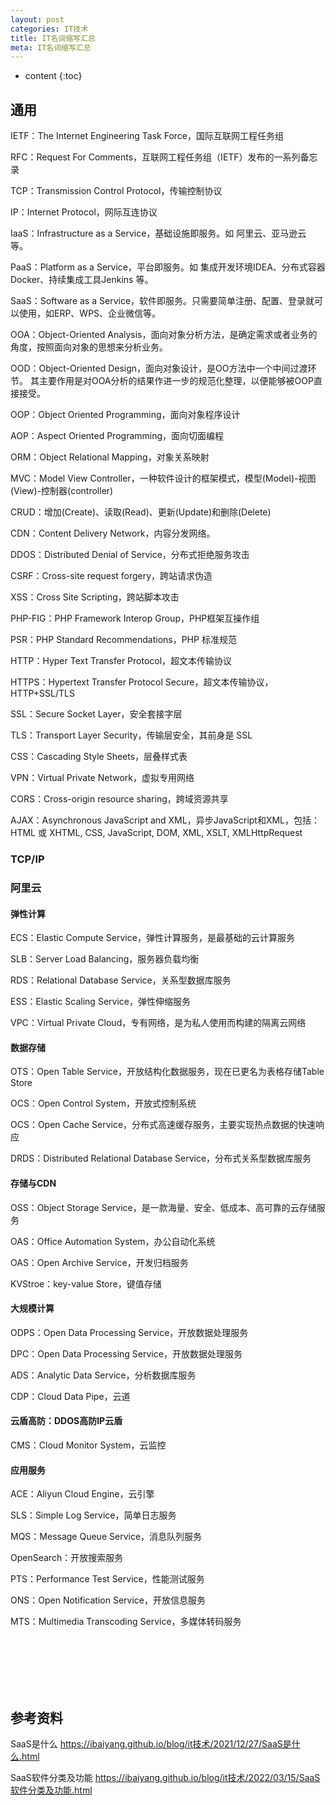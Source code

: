 ```yaml
---
layout: post
categories: IT技术
title: IT名词缩写汇总
meta: IT名词缩写汇总
---
```

* content
{:toc}
  
## 通用

IETF：The Internet Engineering Task Force，国际互联网工程任务组

RFC：Request For Comments，互联网工程任务组（IETF）发布的一系列备忘录

TCP：Transmission Control Protocol，传输控制协议

IP：Internet Protocol，网际互连协议

IaaS：Infrastructure as a Service，基础设施即服务。如 阿里云、亚马逊云 等。

PaaS：Platform as a Service，平台即服务。如 集成开发环境IDEA、分布式容器Docker、持续集成工具Jenkins 等。

SaaS：Software as a Service，软件即服务。只需要简单注册、配置、登录就可以使用，如ERP、WPS、企业微信等。

OOA：Object-Oriented Analysis，面向对象分析方法，是确定需求或者业务的角度，按照面向对象的思想来分析业务。

OOD：Object-Oriented Design，面向对象设计，是OO方法中一个中间过渡环节。
其主要作用是对OOA分析的结果作进一步的规范化整理，以便能够被OOP直接接受。

OOP：Object Oriented Programming，面向对象程序设计

AOP：Aspect Oriented Programming，面向切面编程

ORM：Object Relational Mapping，对象关系映射

MVC：Model View Controller，一种软件设计的框架模式，模型(Model)-视图(View)-控制器(controller)

CRUD：增加(Create)、读取(Read)、更新(Update)和删除(Delete)

CDN：Content Delivery Network，内容分发网络。

DDOS：Distributed Denial of Service，分布式拒绝服务攻击

CSRF：Cross-site request forgery，跨站请求伪造

XSS：Cross Site Scripting，跨站脚本攻击

PHP-FIG：PHP Framework Interop Group，PHP框架互操作组

PSR：PHP Standard Recommendations，PHP 标准规范

HTTP：Hyper Text Transfer Protocol，超文本传输协议

HTTPS：Hypertext Transfer Protocol Secure，超文本传输协议，HTTP+SSL/TLS

SSL：Secure Socket Layer，安全套接字层

TLS：Transport Layer Security，传输层安全，其前身是 SSL

CSS：Cascading Style Sheets，层叠样式表

VPN：Virtual Private Network，虚拟专用网络

CORS：Cross-origin resource sharing，跨域资源共享

AJAX：Asynchronous JavaScript and XML，异步JavaScript和XML，包括：HTML 或 XHTML, CSS, JavaScript, DOM, XML, XSLT, XMLHttpRequest

### TCP/IP



### 阿里云

#### 弹性计算

ECS：Elastic Compute Service，弹性计算服务，是最基础的云计算服务

SLB：Server Load Balancing，服务器负载均衡

RDS：Relational Database Service，关系型数据库服务

ESS：Elastic Scaling Service，弹性伸缩服务

VPC：Virtual Private Cloud，专有网络，是为私人使用而构建的隔离云网络

#### 数据存储

OTS：Open Table Service，开放结构化数据服务，现在已更名为表格存储Table Store

OCS：Open Control System，开放式控制系统 

OCS：Open Cache Service，分布式高速缓存服务，主要实现热点数据的快速响应

DRDS：Distributed Relational Database Service，分布式关系型数据库服务

#### 存储与CDN

OSS：Object Storage Service，是一款海量、安全、低成本、高可靠的云存储服务

OAS：Office Automation System，办公自动化系统

OAS：Open Archive Service，开发归档服务

KVStroe：key-value Store，键值存储

#### 大规模计算

ODPS：Open Data Processing Service，开放数据处理服务

DPC：Open Data Processing Service，开放数据处理服务

ADS：Analytic Data Service，分析数据库服务

CDP：Cloud Data Pipe，云道

#### 云盾高防：DDOS高防IP云盾

CMS：Cloud Monitor System，云监控

#### 应用服务

ACE：Aliyun Cloud Engine，云引擎

SLS：Simple Log Service，简单日志服务

MQS：Message Queue Service，消息队列服务

OpenSearch：开放搜索服务

PTS：Performance Test Service，性能测试服务 

ONS：Open Notification Service，开放信息服务

MTS：Multimedia Transcoding Service，多媒体转码服务




<br/><br/><br/><br/><br/>
## 参考资料

SaaS是什么 <https://ibaiyang.github.io/blog/it技术/2021/12/27/SaaS是什么.html>

SaaS软件分类及功能 <https://ibaiyang.github.io/blog/it技术/2022/03/15/SaaS软件分类及功能.html>

